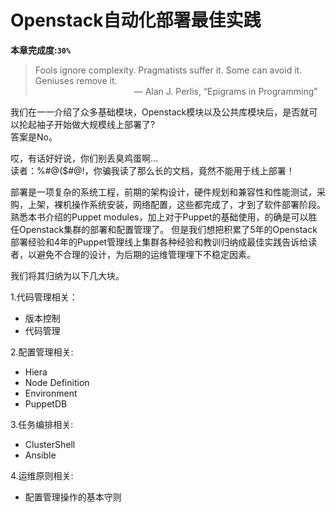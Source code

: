 # Openstack自动化部署最佳实践

**本章完成度:`30%`**

> Fools ignore complexity. Pragmatists suffer it. Some can avoid it. Geniuses remove it.  
>   &emsp;&emsp;&emsp;&emsp;&emsp;&emsp;&emsp;&emsp;&emsp;&emsp;&emsp;                  — Alan J. Perlis, “Epigrams in Programming”


我们在一一介绍了众多基础模块，Openstack模块以及公共库模块后，是否就可以抡起袖子开始做大规模线上部署了?  
答案是No。

哎，有话好好说，你们别丢臭鸡蛋啊...  
读者：%#@($#@!，你骗我读了那么长的文档，竟然不能用于线上部署！

部署是一项复杂的系统工程，前期的架构设计，硬件规划和兼容性和性能测试，采购，上架，裸机操作系统安装，网络配置，这些都完成了，才到了软件部署阶段。
熟悉本书介绍的Puppet modules，加上对于Puppet的基础使用，的确是可以胜任Openstack集群的部署和配置管理了。
但是我们想把积累了5年的Openstack部署经验和4年的Puppet管理线上集群各种经验和教训归纳成最佳实践告诉给读者，以避免不合理的设计，为后期的运维管理埋下不稳定因素。

我们将其归纳为以下几大块。

1.代码管理相关：

 - 版本控制
 - 代码管理

2.配置管理相关:

 - Hiera
 - Node Definition
 - Environment
 - PuppetDB

3.任务编排相关:

 - ClusterShell
 - Ansible

4.运维原则相关:

 - 配置管理操作的基本守则
